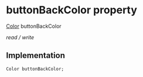 


# buttonBackColor property






[Color](https://api.flutter.dev/flutter/dart-ui/Color-class.html) buttonBackColor
  
_read / write_






## Implementation

```dart
Color buttonBackColor;


```







